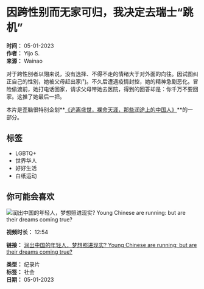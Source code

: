 # 因跨性别而无家可归，我决定去瑞士“跳机”

**时间：** 05-01-2023  
**作者：** Yijo S.  
**来源：** Wainao  

对于跨性别者以翎来说，没有选择、不得不走的情绪大于对外面的向往。因试图纠正自己的性别，她被父母赶出家门。不久后遭遇疫情封控，她的精神急剧恶化。冒险偷渡前，她打电话回家，请求父母带她去医院，得到的回答却是：你千万不要回家。这推了她最后一把。

本片是歪脑很特别企划**[《逃离盛世，裸命天涯，那些润途上的中国人》](https://www.wainao.me/wainao-reads/fea-run-from-China-05012023)**的一部分。

## 标签
- LGBTQ+
- 世界华人
- 好好生活
- 白纸运动

## 你可能会喜欢

![润出中国的年轻人，梦想照进现实? Young Chinese are running: but are their dreams coming true?](https://www.wainao.me/resizer/v2/IXSF7PBZE5M7LFTMGQMJKCIYUM.jpg?smart=true&auth=62dd8682e909cd2ce2bfe008fa7fca2da65e6200e7a780d7a0bf49e9b363d340&width=960&height=960)

**视频时长：** 12:54

**链接：** [润出中国的年轻人，梦想照进现实? Young Chinese are running: but are their dreams coming true?](https://www.wainao.me/wainao-watches/runology-china-migrants-darien-LGBTQ/)  

**类型：** 纪录片  
**标签：** 社会  
**日期：** 05-01-2023